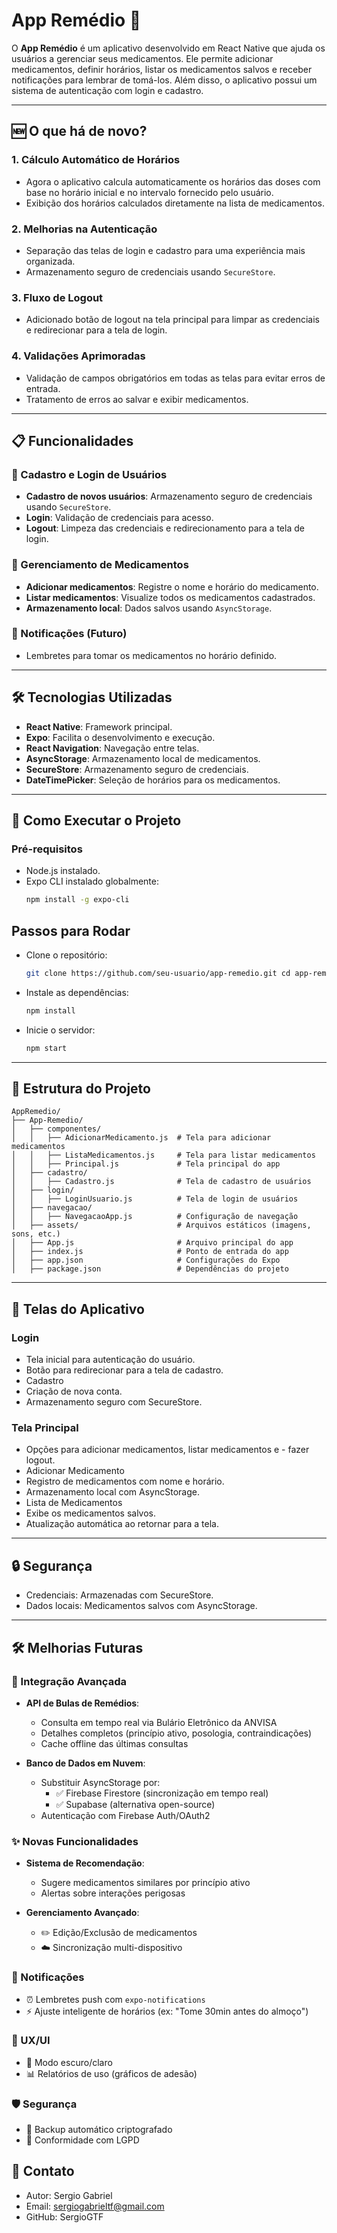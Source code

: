 # App Remédio 💊

O **App Remédio** é um aplicativo desenvolvido em React Native que ajuda os usuários a gerenciar seus medicamentos. Ele permite adicionar medicamentos, definir horários, listar os medicamentos salvos e receber notificações para lembrar de tomá-los. Além disso, o aplicativo possui um sistema de autenticação com login e cadastro.

---

## 🆕 O que há de novo?

### **1. Cálculo Automático de Horários**
- Agora o aplicativo calcula automaticamente os horários das doses com base no horário inicial e no intervalo fornecido pelo usuário.
- Exibição dos horários calculados diretamente na lista de medicamentos.

### **2. Melhorias na Autenticação**
- Separação das telas de login e cadastro para uma experiência mais organizada.
- Armazenamento seguro de credenciais usando `SecureStore`.

### **3. Fluxo de Logout**
- Adicionado botão de logout na tela principal para limpar as credenciais e redirecionar para a tela de login.

### **4. Validações Aprimoradas**
- Validação de campos obrigatórios em todas as telas para evitar erros de entrada.
- Tratamento de erros ao salvar e exibir medicamentos.

---

## 📋 Funcionalidades

### 🔐 Cadastro e Login de Usuários
- **Cadastro de novos usuários**: Armazenamento seguro de credenciais usando `SecureStore`.
- **Login**: Validação de credenciais para acesso.
- **Logout**: Limpeza das credenciais e redirecionamento para a tela de login.

### 💊 Gerenciamento de Medicamentos
- **Adicionar medicamentos**: Registre o nome e horário do medicamento.
- **Listar medicamentos**: Visualize todos os medicamentos cadastrados.
- **Armazenamento local**: Dados salvos usando `AsyncStorage`.

### 🔔 Notificações (Futuro)
- Lembretes para tomar os medicamentos no horário definido.

---

## 🛠️ Tecnologias Utilizadas
- **React Native**: Framework principal.
- **Expo**: Facilita o desenvolvimento e execução.
- **React Navigation**: Navegação entre telas.
- **AsyncStorage**: Armazenamento local de medicamentos.
- **SecureStore**: Armazenamento seguro de credenciais.
- **DateTimePicker**: Seleção de horários para os medicamentos.

---

## 🚀 Como Executar o Projeto

### Pré-requisitos
- Node.js instalado.
- Expo CLI instalado globalmente:
  ```bash
  npm install -g expo-cli

## Passos para Rodar
- Clone o repositório:
    ```bash
    git clone https://github.com/seu-usuario/app-remedio.git cd app-remedio

- Instale as dependências:

    ```bash
    npm install

- Inicie o servidor:

    ```bash
    npm start

--- 
## 📂 Estrutura do Projeto
```
AppRemedio/
├── App-Remedio/
│   ├── componentes/
│   │   ├── AdicionarMedicamento.js  # Tela para adicionar medicamentos
│   │   ├── ListaMedicamentos.js     # Tela para listar medicamentos
│   │   ├── Principal.js             # Tela principal do app
│   ├── cadastro/
│   │   ├── Cadastro.js              # Tela de cadastro de usuários
│   ├── login/
│   │   ├── LoginUsuario.js          # Tela de login de usuários
│   ├── navegacao/
│   │   ├── NavegacaoApp.js          # Configuração de navegação
│   ├── assets/                      # Arquivos estáticos (imagens, sons, etc.)
│   ├── App.js                       # Arquivo principal do app
│   ├── index.js                     # Ponto de entrada do app
│   ├── app.json                     # Configurações do Expo
│   ├── package.json                 # Dependências do projeto
```
---

## 📱 Telas do Aplicativo
### **Login**

- Tela inicial para autenticação do usuário.
- Botão para redirecionar para a tela de cadastro.
- Cadastro
- Criação de nova conta.
- Armazenamento seguro com SecureStore.

### **Tela Principal**

- Opções para adicionar medicamentos, listar medicamentos e - fazer logout.
- Adicionar Medicamento
- Registro de medicamentos com nome e horário.
- Armazenamento local com AsyncStorage.
- Lista de Medicamentos
- Exibe os medicamentos salvos.
- Atualização automática ao retornar para a tela.

---

## 🔒 **Segurança**

- Credenciais: Armazenadas com SecureStore.
- Dados locais: Medicamentos salvos com AsyncStorage.

---

## 🛠️ Melhorias Futuras

### 🔄 Integração Avançada
- **API de Bulas de Remédios**:
  - Consulta em tempo real via Bulário Eletrônico da ANVISA
  - Detalhes completos (princípio ativo, posologia, contraindicações)
  - Cache offline das últimas consultas

- **Banco de Dados em Nuvem**:
  - Substituir AsyncStorage por:
    - ✅ Firebase Firestore (sincronização em tempo real)
    - ✅ Supabase (alternativa open-source)
  - Autenticação com Firebase Auth/OAuth2

### ✨ Novas Funcionalidades
- **Sistema de Recomendação**:
  - Sugere medicamentos similares por princípio ativo
  - Alertas sobre interações perigosas

- **Gerenciamento Avançado**:
  - ✏️ Edição/Exclusão de medicamentos
  - ☁️ Sincronização multi-dispositivo

### 🔔 Notificações
- ⏰ Lembretes push com `expo-notifications`
- ⚡ Ajuste inteligente de horários (ex: "Tome 30min antes do almoço")

### 🎨 UX/UI
- 🌙 Modo escuro/claro
- 📊 Relatórios de uso (gráficos de adesão)

### 🛡️ Segurança
- 🔐 Backup automático criptografado
- 📜 Conformidade com LGPD


## 📧 Contato
- Autor: Sergio Gabriel
- Email: sergiogabrieltf@gmail.com
- GitHub: SergioGTF


